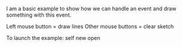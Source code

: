 I am a basic example to show how we can handle an event and draw something with this event.Left mouse button = draw lines Other mouse buttons = clear sketchTo launch the example:self new open